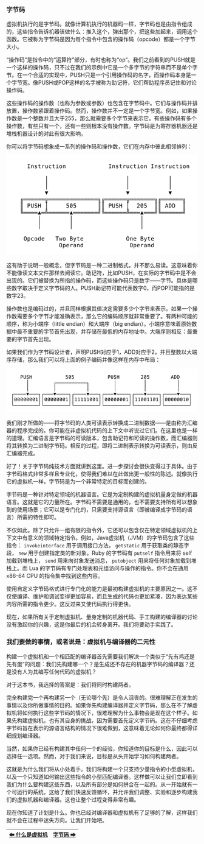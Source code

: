 ### 字节码

虚拟机执行的是字节码。就像计算机执行的机器码一样，字节码也是由指令组成的，这些指令告诉机器该做什么：推入这个，弹出那个，把这些加起来，调用这个函数。它被称为字节码是因为每个指令中包含的操作码（opcode）都是一个字节大小。

“操作码”是指令中的“运算符”部分，有时也称为“op”。我们之前看到的PUSH就是一个这样的操作码，只不过在我们的示例中它是一个多字节的字符串而不是单个字节。在一个合适的实现中，PUSH只是一个引用操作码的名字，而操作码本身是一个字节宽。像PUSH或POP这样的名字被称为助记符，它们帮助程序员记住和讨论操作码。

这些操作码的操作数（也称为参数或参数）也包含在字节码中。它们与操作码并排放置，操作数紧跟着操作码。然而，操作数并不一定是一个字节宽。例如，如果操作数是一个整数并且大于255，那么就需要多个字节来表示它。有些操作码有多个操作数，有些只有一个，还有一些则根本没有操作数。字节码是为寄存器机器还是堆栈机器设计的对此有很大影响。

你可以将字节码想象成一系列的操作码和操作数，它们在内存中彼此相邻排列：

![字节码示意](/pic/编译器和虚拟机5.png)

这有助于说明一般概念，但字节码是一种二进制格式，并不那么易读。这意味着你不能像读文本文件那样去阅读它。助记符，比如PUSH，在实际的字节码中是不会出现的。它们被替换为所指的操作码，而这些操作码只是数字——字节。具体是哪些数字取决于定义字节码的人。PUSH助记符可能代表数字0，而POP可能指的是数字23。

操作数也是编码过的，并且同样根据其值决定需要多少个字节来表示。如果一个操作数需要多个字节才能准确表示，那么它的编码顺序就非常重要了。有两种可能的顺序，称为小端序（little endian）和大端序（big endian）。小端序意味着原始数据中最不重要的字节首先出现，并存储在最低的内存地址中。大端序则相反：最重要的字节首先出现。

如果我们作为字节码设计者，声明PUSH对应于1，ADD对应于2，并且整数以大端序存储，那么我们可以将上面的例子编码并像这样在内存中布局：

![内存中布局](/pic/编译器和虚拟机6.png)

我们刚才所做的——将字节码的人类可读表示转换成二进制数据——是由称为汇编器的程序完成的。你可能在非虚拟机代码的上下文中听说过它们。在这里也是一样的道理。汇编语言是字节码的可读版本，包含助记符和可读的操作数，而汇编器则将其转换为二进制字节码。相反的过程，即将二进制表示转换为可读表示，则由反汇编器完成。

好了！关于字节码纯技术方面就讲到这里。进一步探讨会很快变得过于具体。由于字节码格式非常多样且专业化，使得我们难以在此做出更一般性的陈述。就像执行它的虚拟机一样，字节码是为一个非常特定的目标而创建的。

字节码是一种针对特定领域的机器语言。它是为定制构建的虚拟机量身定做的机器语言。这就是它的力量所在。字节码不需要是通用的，也不需要支持所有可以想象到的使用场景；它可以是专门化的，只需要支持源语言（即被编译成字节码的语言）所需的特性即可。

不仅如此。除了只允许一组有限的指令外，它还可以包含仅在特定领域虚拟机的上下文中有意义的领域特定指令。例如，Java虚拟机（JVM）的字节码包含了这些指令： `invokeinterface` 用于调用接口方法， `getstatic` 用于获取类的静态字段， `new` 用于创建指定类的新对象。Ruby 的字节码有 `putself` 指令用来将 self 加载到堆栈上， `send` 用来向对象发送消息， `putobject` 用来将任何对象加载到堆栈上。而 Lua 的字节码有专门处理表和元组访问与操作的指令。你不会在通用 x86-64 CPU 的指令集中找到这些内容。

使用自定义字节码格式进行专门化的能力是最初构建虚拟机的主要原因之一。这不仅使编译、维护和调试变得更加容易，而且生成的代码也更加紧凑，因为表达某些内容所需的指令更少。这反过来又使代码执行得更快。

现在，如果所有关于定制虚拟机、量身定制的机器代码、手工构建的编译器的讨论没有激起你的兴趣，这是你最后的机会转身离开。我们将要动手实践了。

### 我们要做的事情，或者说是：虚拟机与编译器的二元性

构建一个虚拟机和一个相匹配的编译器首先需要我们解决一个类似于“先有鸡还是先有蛋”的问题：我们先构建哪一个？是生成还不存在的机器字节码的编译器？还是没有人为其编写任何代码的虚拟机？

对于这本书，我选择的答案是：我们将同时构建两者。

完全构建完一个再构建另一个（无论哪个先）是令人沮丧的。很难理解正在发生的事情以及你所做事情的目的。如果你先构建编译器并定义字节码，那么在不了解虚拟机将如何执行这些字节码的情况下，很难理解为什么事物会是现在这个样子。如果先构建虚拟机，也有其自身的挑战，因为需要首先定义字节码。这在不仔细考虑字节码旨在表示的源语言结构的情况下很难做到，这意味着无论如何你最终都得详细规划编译器。

当然，如果你已经有构建其中任何一个的经验，你知道你的目标是什么，因此可以选择任一选项。然而，对于我们来说，目标是从头开始学习如何构建两者。

这就是为什么我们将从小处着手。我们将构建一个只支持少量指令的小型虚拟机，以及一个只知道如何输出这些指令的小型匹配编译器。这样做可以让我们立即看到我们为什么要构建这些东西，以及所有部分是如何拼合在一起的。从一开始就有一个可运行的系统，这给了我们快速反馈循环，并允许我们调整、实验和逐步构建我们的虚拟机器和编译器。这也让整个过程变得非常有趣。

现在你知道了计划是什么。你也已经对编译器和虚拟机有了足够的了解，这样我们就不会在过程中迷失方向。让我们开始吧。

|[⬅ 什么是虚拟机](./9为什么构建一个.md)|[字节码 ➡](./11hello字节码.md)|
| --- | --- |
